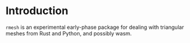 # Introduction

`rmesh` is an experimental early-phase package for dealing with triangular meshes from Rust and Python, and possibly wasm.
